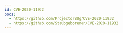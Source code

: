 ```yaml
---
id: CVE-2020-11932
pocs:
  - https://github.com/ProjectorBUg/CVE-2020-11932
  - https://github.com/Staubgeborener/CVE-2020-11932
---
```

